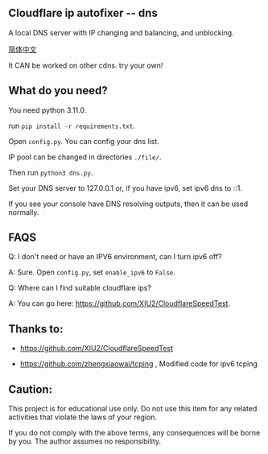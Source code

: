 ## Cloudflare ip autofixer -- dns

A local DNS server with IP changing and balancing, and unblocking.

[简体中文](readme_zhcn.md)

It CAN be worked on other cdns. try your own!

## What do you need?

You need python 3.11.0.

run `pip install -r requirements.txt`.

Open `config.py`. You can config your dns list.

IP pool can be changed in directories `./file/`.

Then run `python3 dns.py`.

Set your DNS server to 127.0.0.1 or, if you have ipv6, set ipv6 dns to ::1.

If you see your console have DNS resolving outputs, then it can be used normally.


## FAQS

Q: I don't need or have an IPV6 environment, can I turn ipv6 off?

A: Sure. Open `config.py`, set `enable_ipv6` to `False`.

Q: Where can I find suitable cloudflare ips?

A: You can go here: https://github.com/XIU2/CloudflareSpeedTest.

## Thanks to:

*  https://github.com/XIU2/CloudflareSpeedTest

*  https://github.com/zhengxiaowai/tcping , Modified code for ipv6 tcping

## Caution:

This project is for educational use only. Do not use this item for any related activities that violate the laws of your region.

If you do not comply with the above terms, any consequences will be borne by you. The author assumes no responsibility.